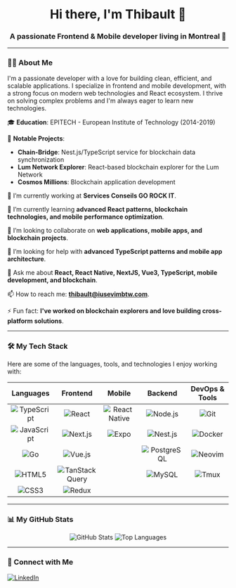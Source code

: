 <h1 align="center">Hi there, I'm Thibault 👋</h1>
<h3 align="center">A passionate Frontend & Mobile developer living in Montreal 🍁</h3>

---

### 👨‍💻 About Me

I'm a passionate developer with a love for building clean, efficient, and scalable applications. I specialize in frontend and mobile development, with a strong focus on modern web technologies and React ecosystem. I thrive on solving complex problems and I'm always eager to learn new technologies.

🎓 **Education**: EPITECH - European Institute of Technology (2014-2019)

🚀 **Notable Projects**:
  - **Chain-Bridge**: Nest.js/TypeScript service for blockchain data synchronization
  - **Lum Network Explorer**: React-based blockchain explorer for the Lum Network
  - **Cosmos Millions**: Blockchain application development

🔭 I’m currently working at **Services Conseils GO ROCK IT**.

🌱 I’m currently learning **advanced React patterns, blockchain technologies, and mobile performance optimization**.

👯 I’m looking to collaborate on **web applications, mobile apps, and blockchain projects**.

🤔 I’m looking for help with **advanced TypeScript patterns and mobile app architecture**.

💬 Ask me about **React, React Native, NextJS, Vue3, TypeScript, mobile development, and blockchain**.

📫 How to reach me: **thibault@iusevimbtw.com**.

⚡ Fun fact: **I've worked on blockchain explorers and love building cross-platform solutions**.

---

### 🛠️ My Tech Stack

Here are some of the languages, tools, and technologies I enjoy working with:

| Languages | Frontend | Mobile | Backend | DevOps & Tools |
| :---: | :---: | :---: | :---: | :---: |
| ![TypeScript](https://img.shields.io/badge/TypeScript-3178C6?style=for-the-badge&logo=typescript&logoColor=white) | ![React](https://img.shields.io/badge/React-20232A?style=for-the-badge&logo=react&logoColor=61DAFB) | ![React Native](https://img.shields.io/badge/React_Native-20232A?style=for-the-badge&logo=react&logoColor=61DAFB) | ![Node.js](https://img.shields.io/badge/Node.js-339933?style=for-the-badge&logo=nodedotjs&logoColor=white) | ![Git](https://img.shields.io/badge/Git-F05032?style=for-the-badge&logo=git&logoColor=white) |
| ![JavaScript](https://img.shields.io/badge/JavaScript-F7DF1E?style=for-the-badge&logo=javascript&logoColor=black) | ![Next.js](https://img.shields.io/badge/Next.js-000000?style=for-the-badge&logo=nextdotjs&logoColor=white) | ![Expo](https://img.shields.io/badge/Expo-000020?style=for-the-badge&logo=expo&logoColor=white) | ![Nest.js](https://img.shields.io/badge/Nest.js-E0234E?style=for-the-badge&logo=nestjs&logoColor=white) | ![Docker](https://img.shields.io/badge/Docker-2496ED?style=for-the-badge&logo=docker&logoColor=white) |
| ![Go](https://img.shields.io/badge/Go-00ADD8?style=for-the-badge&logo=go&logoColor=white) | ![Vue.js](https://img.shields.io/badge/Vue.js-4FC08D?style=for-the-badge&logo=vuedotjs&logoColor=white) | | ![PostgreSQL](https://img.shields.io/badge/PostgreSQL-316192?style=for-the-badge&logo=postgresql&logoColor=white) | ![Neovim](https://img.shields.io/badge/Neovim-57A143?style=for-the-badge&logo=neovim&logoColor=white) |
| ![HTML5](https://img.shields.io/badge/HTML5-E34F26?style=for-the-badge&logo=html5&logoColor=white) | ![TanStack Query](https://img.shields.io/badge/TanStack%20Query-FF4154?style=for-the-badge&logo=reactquery&logoColor=white) | | ![MySQL](https://img.shields.io/badge/MySQL-4479A1?style=for-the-badge&logo=mysql&logoColor=white) | ![Tmux](https://img.shields.io/badge/tmux-1BB91F?style=for-the-badge&logo=tmux&logoColor=white) |
| ![CSS3](https://img.shields.io/badge/CSS3-1572B6?style=for-the-badge&logo=css3&logoColor=white) | ![Redux](https://img.shields.io/badge/Redux-593D88?style=for-the-badge&logo=redux&logoColor=white) | | | |

---

### 📊 My GitHub Stats

<p align="center">
  <img src="https://github-readme-stats.vercel.app/api?username=ThibaultJRD&show_icons=true&theme=catppuccin_mocha&rank_icon=github" alt="GitHub Stats" />
  <img src="https://github-readme-stats.vercel.app/api/top-langs/?username=ThibaultJRD&layout=compact&theme=catppuccin_mocha" alt="Top Languages" />
</p>

---

### 🔗 Connect with Me

<p align="left">
  <a href="https://linkedin.com/in/thibault-jaillard" target="_blank">
    <img src="https://img.shields.io/badge/LinkedIn-0077B5?style=for-the-badge&logo=linkedin&logoColor=white" alt="LinkedIn"/>
  </a>
</p>

